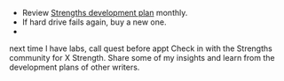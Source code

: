 * Review [Strengths development plan](obsidian://open?vault=obsidian&file=1.%20Projects%2FStrengths%20journal%2FDevelopment%20plan%20Sep%202022) monthly. 
* If hard drive fails again, buy a new one.
* 

next time I have labs, call quest before appt
Check in with the Strengths community for X Strength. Share some of my insights and learn from the development plans of other writers.